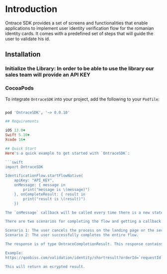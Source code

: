 # Introduction 

Ontrace SDK provides a set of screens and functionalities that enable applications to implement user identity verification flow for the romanian identity cards. It comes with a predefined set of steps that will guide the user to validate his id.

## Installation

### Initialize the Library: In order to be able to use the library our sales team will provide an API KEY 

### CocoaPods

To integrate `OntraceSDK` into your project, add the following to your `Podfile`:

```ruby

pod 'OntraceSDK', '~> 0.0.10'

## Requirements

iOS 13.0+
Swift 5.10+
Xcode 16+

## Quick Start
Here's a quick example to get started with `OntraceSDK`:

```swift
import OntraceSDK

IdentificationFlow.startFlowNative(
    apiKey: "API_KEY",
    onMessage: { message in
        print("message is \(message)")
    }, onCompleteResult: { result in
        print("result is \(result)")
    })

The `onMessage` callback will be called every time there is a new state to transition to.

There are two scenarios for completing the flow and getting a callback from `onCompleteResult` :

Scenario 1: The user cancels the process on the landing page or the second page (Terms and Conditions).
Scenario 2: The user successfully completes the entire flow.

The response is of type OntraceCompletionResult. This response contains a requestId and using this API

Example:
https://qoobiss.com/validation/identity/shortresult?orderId=`requestId`

This will return an ecrypted result.

